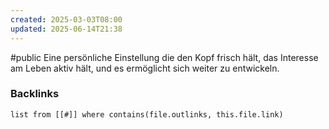 ```yaml
---
created: 2025-03-03T08:00
updated: 2025-06-14T21:38
---
```

#public
Eine persönliche Einstellung die den Kopf frisch hält, das Interesse am Leben aktiv hält, und es ermöglicht sich weiter zu entwickeln. 

### Backlinks
```dataview 
list from [[#]] where contains(file.outlinks, this.file.link)
```

